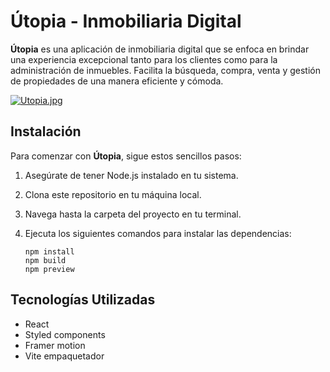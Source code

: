 # Útopia - Inmobiliaria Digital

**Útopia** es una aplicación de inmobiliaria digital que se enfoca en brindar una experiencia excepcional tanto para los clientes como para la administración de inmuebles. Facilita la búsqueda, compra, venta y gestión de propiedades de una manera eficiente y cómoda.


[![Utopia.jpg](https://i.postimg.cc/vHHtBZ23/Utopia.jpg)](https://postimg.cc/dDpyNwYy)


## Instalación

Para comenzar con **Útopia**, sigue estos sencillos pasos:

1. Asegúrate de tener Node.js instalado en tu sistema.

2. Clona este repositorio en tu máquina local.

3. Navega hasta la carpeta del proyecto en tu terminal.

4. Ejecuta los siguientes comandos para instalar las dependencias:

  

       npm install 
       npm build
       npm preview

## Tecnologías Utilizadas

 - React
 - Styled components
 - Framer motion
 - Vite empaquetador
